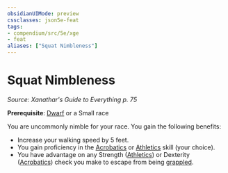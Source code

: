 ```yaml
---
obsidianUIMode: preview
cssclasses: json5e-feat
tags:
- compendium/src/5e/xge
- feat
aliases: ["Squat Nimbleness"]
---
```

# Squat Nimbleness
*Source: Xanathar's Guide to Everything p. 75*  

**Prerequisite**: [Dwarf](/Systems/5e/races/dwarf.md) or a Small race

You are uncommonly nimble for your race. You gain the following benefits:

- Increase your walking speed by 5 feet.  
- You gain proficiency in the [Acrobatics](/Systems/5e/rules/skills.md#Acrobatics) or [Athletics](/Systems/5e/rules/skills.md#Athletics) skill (your choice).  
- You have advantage on any Strength ([Athletics](/Systems/5e/rules/skills.md#Athletics)) or Dexterity ([Acrobatics](/Systems/5e/rules/skills.md#Acrobatics)) check you make to escape from being [grappled](/Systems/5e/rules/conditions.md#grappled).